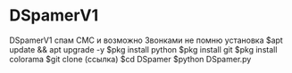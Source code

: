 # DSpamerV1
DSpamerV1 спам СМС и возможно Звонками не помню
установка 
$apt update && apt upgrade -y
$pkg install python
$pkg install git
$pkg install colorama
$git clone (ссылка)
$cd DSpamer
$python DSpamer.py
